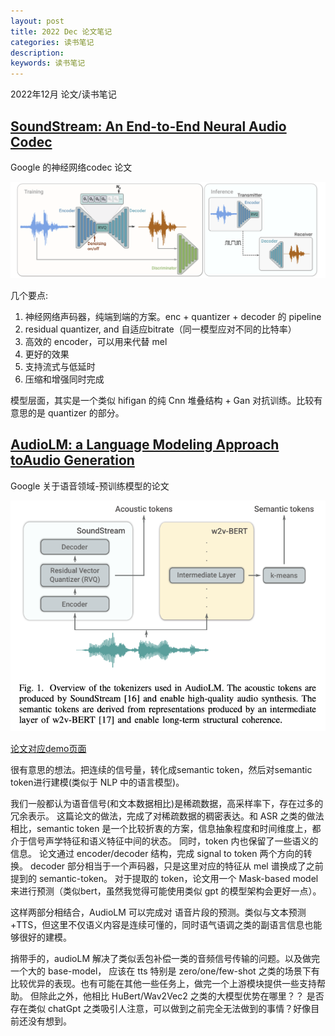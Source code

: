 ```yaml
---
layout: post
title: 2022 Dec 论文笔记
categories: 读书笔记
description: 
keywords: 读书笔记
---
```

2022年12月 论文/读书笔记



## [SoundStream: An End-to-End Neural Audio Codec](https://arxiv.org/pdf/2107.03312.pdf)

Google 的神经网络codec 论文

<div style="text-align: center"><img src="https://github.com/Liu-Feng-deeplearning/Liu-Feng-deeplearning.github.io/blob/master/images/posts/2022/2022-12-27-papers-codec.png?raw=true" width="800" /></div>

几个要点: 
1. 神经网络声码器，纯端到端的方案。enc + quantizer + decoder 的 pipeline
2. residual quantizer, and 自适应bitrate（同一模型应对不同的比特率）
3. 高效的 encoder，可以用来代替 mel 
4. 更好的效果
5. 支持流式与低延时
6. 压缩和增强同时完成

模型层面，其实是一个类似 hifigan 的纯 Cnn 堆叠结构 + Gan 对抗训练。比较有意思的是 quantizer 的部分。 

## [AudioLM: a Language Modeling Approach toAudio Generation](https://arxiv.org/pdf/2209.03143.pdf)

Google 关于语音领域-预训练模型的论文

<div style="text-align: center"><img src="https://github.com/Liu-Feng-deeplearning/Liu-Feng-deeplearning.github.io/blob/master/images/posts/2022/2022-12-28-papers-audioLM.png?raw=true" width="600" /></div>

[论文对应demo页面](https://google-research.github.io/seanet/audiolm/examples/)

很有意思的想法。把连续的信号量，转化成semantic token，然后对semantic token进行建模(类似于 NLP 中的语言模型)。

我们一般都认为语音信号(和文本数据相比)是稀疏数据，高采样率下，存在过多的冗余表示。
这篇论文的做法，完成了对稀疏数据的稠密表达。和 ASR 之类的做法相比，semantic token 是一个比较折衷的方案，信息抽象程度和时间维度上，都介于信号声学特征和语义特征中间的状态。
同时，token 内也保留了一些语义的信息。
论文通过 encoder/decoder 结构，完成 signal to token 两个方向的转换。
decoder 部分相当于一个声码器，只是这里对应的特征从 mel 谱换成了之前提到的 semantic-token。
对于提取的 token，论文用一个 Mask-based model 来进行预测（类似bert，虽然我觉得可能使用类似 gpt 的模型架构会更好一点）。

这样两部分相结合，AudioLM 可以完成对 语音片段的预测。类似与文本预测+TTS，但这里不仅语义内容是连续可懂的，同时语气语调之类的副语言信息也能够很好的建模。

捎带手的，audioLM 解决了类似丢包补偿一类的音频信号传输的问题。以及做完一个大的 base-model，
应该在 tts 特别是 zero/one/few-shot 之类的场景下有比较优异的表现。也有可能在其他一些任务上，做完一个上游模块提供一些支持帮助。
但除此之外，他相比 HuBert/Wav2Vec2 之类的大模型优势在哪里？？
是否存在类似 chatGpt 之类吸引人注意，可以做到之前完全无法做到的事情？好像目前还没有想到。 

